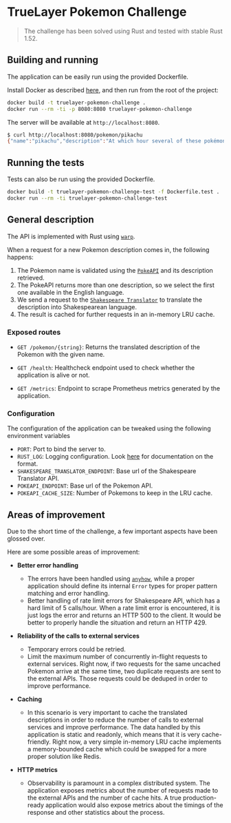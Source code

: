 # TrueLayer Pokemon Challenge

> The challenge has been solved using Rust and tested with stable Rust 1.52.

## Building and running

The application can be easily run using the provided Dockerfile.

Install Docker as described [here](https://docs.docker.com/get-docker/), and then run from the root of the project:

```sh
docker build -t truelayer-pokemon-challenge .
docker run --rm -ti -p 8080:8080 truelayer-pokemon-challenge
```

The server will be available at `http://localhost:8080`.

```sh
$ curl http://localhost:8080/pokemon/pikachu
{"name":"pikachu","description":"At which hour several of these pokémon gather, [...]"}
```

## Running the tests

Tests can also be run using the provided Dockerfile.

```sh
docker build -t truelayer-pokemon-challenge-test -f Dockerfile.test .
docker run --rm -ti truelayer-pokemon-challenge-test
```

## General description

The API is implemented with Rust using [`warp`](https://github.com/seanmonstar/warp).

When a request for a new Pokemon description comes in, the following happens:

1. The Pokemon name is validated using the [`PokeAPI`](https://pokeapi.co/) and its description retrieved.
2. The PokeAPI returns more than one description, so we select the first one available in the English language.
3. We send a request to the [`Shakespeare Translator`](https://funtranslations.com/api/shakespeare)
   to translate the description into Shakespearean language.
4. The result is cached for further requests in an in-memory LRU cache.

### Exposed routes

- `GET /pokemon/{string}`: Returns the translated description of the Pokemon with the given name.

- `GET /health`: Healthcheck endpoint used to check whether the application is alive or not.

- `GET /metrics`: Endpoint to scrape Prometheus metrics generated by the application.

### Configuration

The configuration of the application can be tweaked using the following environment variables

- `PORT`: Port to bind the server to.
- `RUST_LOG`: Logging configuration. Look [here](https://docs.rs/tracing-subscriber/0.2.18/tracing_subscriber/filter/struct.EnvFilter.html)
  for documentation on the format.
- `SHAKESPEARE_TRANSLATOR_ENDPOINT`: Base url of the Shakespeare Translator API.
- `POKEAPI_ENDPOINT`: Base url of the Pokemon API.
- `POKEAPI_CACHE_SIZE`: Number of Pokemons to keep in the LRU cache.

## Areas of improvement

Due to the short time of the challenge, a few important aspects have been glossed over.

Here are some possible areas of improvement:

- **Better error handling**
  - The errors have been handled using [`anyhow`](https://docs.rs/anyhow/1.0.40/anyhow/),
    while a proper application should define its internal `Error` types for proper pattern matching and error handling.
  - Better handling of rate limit errors for Shakespeare API, which has a hard limit of 5 calls/hour.
    When a rate limit error is encountered, it is just logs the error and returns an HTTP 500 to the client.
    It would be better to properly handle the situation and return an HTTP 429.

- **Reliability of the calls to external services**
  - Temporary errors could be retried.
  - Limit the maximum number of concurrently in-flight requests to external services.
    Right now, if two requests for the same uncached Pokemon arrive at the same time, two duplicate requests are sent to the external APIs.
    Those requests could be deduped in order to improve performance.
  
- **Caching**
  - In this scenario is very important to cache the translated descriptions in order to reduce the number of calls to external services
    and improve performance. The data handled by this application is static and readonly, which means that it is very cache-friendly.
    Right now, a very simple in-memory LRU cache implements a memory-bounded cache which could be swapped for a more proper solution like Redis.

- **HTTP metrics**
  - Observability is paramount in a complex distributed system. The application exposes metrics about the number of requests
    made to the external APIs and the number of cache hits. A true production-ready application would also expose metrics
    about the timings of the response and other statistics about the process.